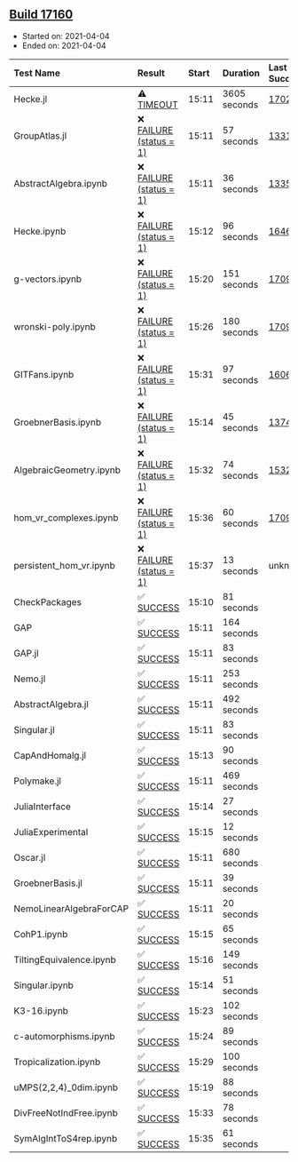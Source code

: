 ## [Build 17160](https://oscarci.mathematik.uni-kl.de/job/oscar/17160/)

* Started on: 2021-04-04
* Ended on: 2021-04-04

| Test Name    | Result | Start | Duration | Last Success | First Failure |
|:-------------|:-------|:------|:---------|:-------------|:--------------|
| Hecke.jl | ⚠ [TIMEOUT](https://oscarci.mathematik.uni-kl.de/job/oscar/17160/artifact/logs/build-17160/Hecke.jl.log) | 15:11 | 3605 seconds | [17022](https://oscarci.mathematik.uni-kl.de/job/oscar/17022/) | [17023](https://oscarci.mathematik.uni-kl.de/job/oscar/17023/) |
| GroupAtlas.jl | ❌ [FAILURE (status = 1)](https://oscarci.mathematik.uni-kl.de/job/oscar/17160/artifact/logs/build-17160/GroupAtlas.jl.log) | 15:11 | 57 seconds | [13311](https://oscarci.mathematik.uni-kl.de/job/oscar/13311/) | [13312](https://oscarci.mathematik.uni-kl.de/job/oscar/13312/) |
| AbstractAlgebra.ipynb | ❌ [FAILURE (status = 1)](https://oscarci.mathematik.uni-kl.de/job/oscar/17160/artifact/logs/build-17160/AbstractAlgebra.ipynb.log) | 15:11 | 36 seconds | [13355](https://oscarci.mathematik.uni-kl.de/job/oscar/13355/) | [13356](https://oscarci.mathematik.uni-kl.de/job/oscar/13356/) |
| Hecke.ipynb | ❌ [FAILURE (status = 1)](https://oscarci.mathematik.uni-kl.de/job/oscar/17160/artifact/logs/build-17160/Hecke.ipynb.log) | 15:12 | 96 seconds | [16463](https://oscarci.mathematik.uni-kl.de/job/oscar/16463/) | [16464](https://oscarci.mathematik.uni-kl.de/job/oscar/16464/) |
| g-vectors.ipynb | ❌ [FAILURE (status = 1)](https://oscarci.mathematik.uni-kl.de/job/oscar/17160/artifact/logs/build-17160/g-vectors.ipynb.log) | 15:20 | 151 seconds | [17099](https://oscarci.mathematik.uni-kl.de/job/oscar/17099/) | [17100](https://oscarci.mathematik.uni-kl.de/job/oscar/17100/) |
| wronski-poly.ipynb | ❌ [FAILURE (status = 1)](https://oscarci.mathematik.uni-kl.de/job/oscar/17160/artifact/logs/build-17160/wronski-poly.ipynb.log) | 15:26 | 180 seconds | [17098](https://oscarci.mathematik.uni-kl.de/job/oscar/17098/) | [17099](https://oscarci.mathematik.uni-kl.de/job/oscar/17099/) |
| GITFans.ipynb | ❌ [FAILURE (status = 1)](https://oscarci.mathematik.uni-kl.de/job/oscar/17160/artifact/logs/build-17160/GITFans.ipynb.log) | 15:31 | 97 seconds | [16068](https://oscarci.mathematik.uni-kl.de/job/oscar/16068/) | [16069](https://oscarci.mathematik.uni-kl.de/job/oscar/16069/) |
| GroebnerBasis.ipynb | ❌ [FAILURE (status = 1)](https://oscarci.mathematik.uni-kl.de/job/oscar/17160/artifact/logs/build-17160/GroebnerBasis.ipynb.log) | 15:14 | 45 seconds | [13748](https://oscarci.mathematik.uni-kl.de/job/oscar/13748/) | [13749](https://oscarci.mathematik.uni-kl.de/job/oscar/13749/) |
| AlgebraicGeometry.ipynb | ❌ [FAILURE (status = 1)](https://oscarci.mathematik.uni-kl.de/job/oscar/17160/artifact/logs/build-17160/AlgebraicGeometry.ipynb.log) | 15:32 | 74 seconds | [15322](https://oscarci.mathematik.uni-kl.de/job/oscar/15322/) | [15323](https://oscarci.mathematik.uni-kl.de/job/oscar/15323/) |
| hom_vr_complexes.ipynb | ❌ [FAILURE (status = 1)](https://oscarci.mathematik.uni-kl.de/job/oscar/17160/artifact/logs/build-17160/hom_vr_complexes.ipynb.log) | 15:36 | 60 seconds | [17099](https://oscarci.mathematik.uni-kl.de/job/oscar/17099/) | [17100](https://oscarci.mathematik.uni-kl.de/job/oscar/17100/) |
| persistent_hom_vr.ipynb | ❌ [FAILURE (status = 1)](https://oscarci.mathematik.uni-kl.de/job/oscar/17160/artifact/logs/build-17160/persistent_hom_vr.ipynb.log) | 15:37 | 13 seconds | unknown | unknown |
| CheckPackages | ✅ [SUCCESS](https://oscarci.mathematik.uni-kl.de/job/oscar/17160/artifact/logs/build-17160/CheckPackages.log) | 15:10 | 81 seconds |  |  |
| GAP | ✅ [SUCCESS](https://oscarci.mathematik.uni-kl.de/job/oscar/17160/artifact/logs/build-17160/GAP.log) | 15:11 | 164 seconds |  |  |
| GAP.jl | ✅ [SUCCESS](https://oscarci.mathematik.uni-kl.de/job/oscar/17160/artifact/logs/build-17160/GAP.jl.log) | 15:11 | 83 seconds |  |  |
| Nemo.jl | ✅ [SUCCESS](https://oscarci.mathematik.uni-kl.de/job/oscar/17160/artifact/logs/build-17160/Nemo.jl.log) | 15:11 | 253 seconds |  |  |
| AbstractAlgebra.jl | ✅ [SUCCESS](https://oscarci.mathematik.uni-kl.de/job/oscar/17160/artifact/logs/build-17160/AbstractAlgebra.jl.log) | 15:11 | 492 seconds |  |  |
| Singular.jl | ✅ [SUCCESS](https://oscarci.mathematik.uni-kl.de/job/oscar/17160/artifact/logs/build-17160/Singular.jl.log) | 15:11 | 83 seconds |  |  |
| CapAndHomalg.jl | ✅ [SUCCESS](https://oscarci.mathematik.uni-kl.de/job/oscar/17160/artifact/logs/build-17160/CapAndHomalg.jl.log) | 15:13 | 90 seconds |  |  |
| Polymake.jl | ✅ [SUCCESS](https://oscarci.mathematik.uni-kl.de/job/oscar/17160/artifact/logs/build-17160/Polymake.jl.log) | 15:11 | 469 seconds |  |  |
| JuliaInterface | ✅ [SUCCESS](https://oscarci.mathematik.uni-kl.de/job/oscar/17160/artifact/logs/build-17160/JuliaInterface.log) | 15:14 | 27 seconds |  |  |
| JuliaExperimental | ✅ [SUCCESS](https://oscarci.mathematik.uni-kl.de/job/oscar/17160/artifact/logs/build-17160/JuliaExperimental.log) | 15:15 | 12 seconds |  |  |
| Oscar.jl | ✅ [SUCCESS](https://oscarci.mathematik.uni-kl.de/job/oscar/17160/artifact/logs/build-17160/Oscar.jl.log) | 15:11 | 680 seconds |  |  |
| GroebnerBasis.jl | ✅ [SUCCESS](https://oscarci.mathematik.uni-kl.de/job/oscar/17160/artifact/logs/build-17160/GroebnerBasis.jl.log) | 15:11 | 39 seconds |  |  |
| NemoLinearAlgebraForCAP | ✅ [SUCCESS](https://oscarci.mathematik.uni-kl.de/job/oscar/17160/artifact/logs/build-17160/NemoLinearAlgebraForCAP.log) | 15:11 | 20 seconds |  |  |
| CohP1.ipynb | ✅ [SUCCESS](https://oscarci.mathematik.uni-kl.de/job/oscar/17160/artifact/logs/build-17160/CohP1.ipynb.log) | 15:15 | 65 seconds |  |  |
| TiltingEquivalence.ipynb | ✅ [SUCCESS](https://oscarci.mathematik.uni-kl.de/job/oscar/17160/artifact/logs/build-17160/TiltingEquivalence.ipynb.log) | 15:16 | 149 seconds |  |  |
| Singular.ipynb | ✅ [SUCCESS](https://oscarci.mathematik.uni-kl.de/job/oscar/17160/artifact/logs/build-17160/Singular.ipynb.log) | 15:14 | 51 seconds |  |  |
| K3-16.ipynb | ✅ [SUCCESS](https://oscarci.mathematik.uni-kl.de/job/oscar/17160/artifact/logs/build-17160/K3-16.ipynb.log) | 15:23 | 102 seconds |  |  |
| c-automorphisms.ipynb | ✅ [SUCCESS](https://oscarci.mathematik.uni-kl.de/job/oscar/17160/artifact/logs/build-17160/c-automorphisms.ipynb.log) | 15:24 | 89 seconds |  |  |
| Tropicalization.ipynb | ✅ [SUCCESS](https://oscarci.mathematik.uni-kl.de/job/oscar/17160/artifact/logs/build-17160/Tropicalization.ipynb.log) | 15:29 | 100 seconds |  |  |
| uMPS(2,2,4)_0dim.ipynb | ✅ [SUCCESS](https://oscarci.mathematik.uni-kl.de/job/oscar/17160/artifact/logs/build-17160/uMPS-2-2-4-_0dim.ipynb.log) | 15:19 | 88 seconds |  |  |
| DivFreeNotIndFree.ipynb | ✅ [SUCCESS](https://oscarci.mathematik.uni-kl.de/job/oscar/17160/artifact/logs/build-17160/DivFreeNotIndFree.ipynb.log) | 15:33 | 78 seconds |  |  |
| SymAlgIntToS4rep.ipynb | ✅ [SUCCESS](https://oscarci.mathematik.uni-kl.de/job/oscar/17160/artifact/logs/build-17160/SymAlgIntToS4rep.ipynb.log) | 15:35 | 61 seconds |  |  |
